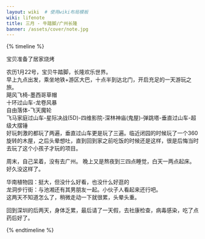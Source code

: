 ```yaml
---
layout: wiki  # 使用wiki布局模板
wiki: lifenote
title: 三月 - 牛踏脚/广州长隆
banner: /assets/cover/note.jpg
---
```


{% timeline %}
<!-- node 2024.3.01 广州 -->
宝贝准备了居家烧烤 

<!-- node 2024.3.02 牛踏脚 -->
农历1月22号，宝贝牛踏脚，长隆欢乐世界。  
早上九点出发，乘坐地铁+游区大巴，十点半到达北门，开启充足的一天游玩之旅。  
飓风飞椅-墨西哥草帽  
十环过山车-龙卷风暴  
自由落体-飞天魔轮  
飞马家庭过山车-星际决战(5D)-四维影院-深林神庙(鬼屋)-弹跳塔-垂直过山车-超级大摆锤  
好玩刺激的都玩了两遍，垂直过山车更是玩了三遍。临近闭园的时候玩了一个360旋转的木屋，之后头晕想吐，直到回到家之前吃饭的时候还是这样，很是后悔当时去玩了这个小孩子才玩的项目。

<!-- node 2024.3.09-3.10 周末宅家 -->
周末，自己呆着，没有去广州。 
晚上又是熬夜到三四点睡觉，白天一两点起床。好久没这样了。

<!-- node 2024.3.16-3.17 户外 -->
华南植物园：挺大，但没什么好看，也没什么好逛的  
龙洞步行街：与池湘还有其男朋友一起。小伙子人看起来还行吧。  
这两天不知道怎么了，稍微走动一下就很累，头晕头重。

<!-- node 2024.3.18 -->
回到深圳的后两天，身体乏累，最后请了一天假，去社康检查，病毒感染，吃了点药后好了。

{% endtimeline %}